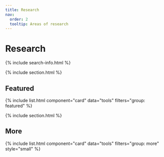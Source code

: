 ```yaml
---
title: Research
nav:
  order: 2
  tooltip: Areas of research
---
```


# <i class="fas fa-tools"></i>Research

{% include search-info.html %}

{% include section.html %}

## Featured

{% include list.html component="card" data="tools" filters="group: featured" %}

{% include section.html %}

## More

{% include list.html component="card" data="tools" filters="group: more" style="small" %}
